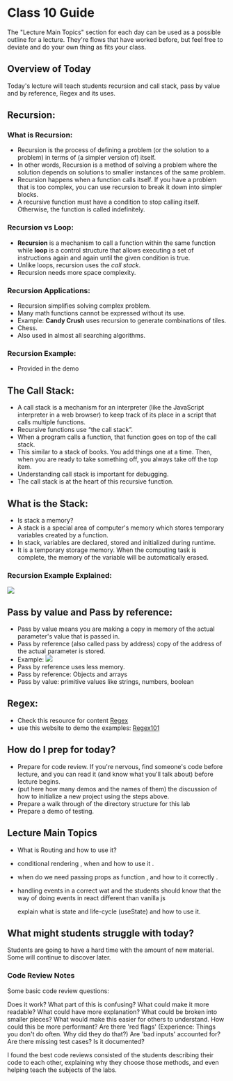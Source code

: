 # Class 10 Guide

The "Lecture Main Topics" section for each day can be used as a possible outline for a lecture. They're flows that have worked before, but feel free to deviate and do your own thing as fits your class.

## Overview of Today

Today's lecture will teach students recursion and call stack, pass by value and by reference, Regex and its uses.

## Recursion:
### What is Recursion:
* Recursion is the process of defining a problem (or the solution to a problem) in terms of (a simpler version of) itself. 
* In other words, Recursion is a method of solving a problem where the solution depends on solutions to smaller instances of the same problem.
* Recursion happens when a function calls itself. If you have a problem that is too complex, you can use recursion to break it down into simpler blocks.
* A recursive function must have a condition to stop calling itself. Otherwise, the function is called indefinitely.

### Recursion vs Loop:
*  **Recursion** is a mechanism to call a function within the same function while **loop** is a control structure that allows executing a set of instructions again and again until the given condition is true.
* Unlike loops, recursion uses the *call stack*.
* Recursion needs more space complexity.

### Recursion Applications:
* Recursion simplifies solving complex problem.
* Many math functions cannot be expressed without its use.
* Example: **Candy Crush** uses recursion to generate combinations of tiles.
* Chess.
* Also used in almost all searching algorithms.

### Recursion Example:
* Provided in the demo

## The Call Stack:
* A call stack is a mechanism for an interpreter (like the JavaScript interpreter in a web browser) to keep track of its place in a script that calls multiple functions.
* Recursive functions use “the call stack”.
* When a program calls a function, that function goes on top of the call stack. 
* This similar to a stack of books. You add things one at a time. Then, when you are ready to take something off, you always take off the top item.
* Understanding call stack is important for debugging.
* The call stack is at the heart of this recursive function.

## What is the Stack:
* Is stack a memory?
* A stack is a special area of computer's memory which stores temporary variables created by a function. 
* In stack, variables are declared, stored and initialized during runtime. 
* It is a temporary storage memory. When the computing task is complete, the memory of the variable will be automatically erased.

### Recursion Example Explained:
![](https://cdn-media-1.freecodecamp.org/images/1*YRkMsMPRFAt8Y9BiC0QVDg.png)

## Pass by value and Pass by reference:
* Pass by value means you are making a copy in memory of the actual parameter's value that is passed in.
* Pass by reference (also called pass by address) copy of the address of the actual parameter is stored.
* Example: 
![](https://i0.wp.com/www.realpythonproject.com/wp-content/uploads/2021/03/pass-by-reference-vs-pass-by-value-animation.gif?fit=500%2C270&ssl=1)
* Pass by reference uses less memory.
* Pass by reference: Objects and arrays
* Pass by value:  primitive values like strings, numbers, boolean

## Regex:
* Check this resource for content [Regex](https://medium.com/factory-mind/regex-tutorial-a-simple-cheatsheet-by-examples-649dc1c3f285)
* use this website to demo the examples: [Regex101](https://regex101.com/)

## How do I prep for today?

- Prepare for code review. If you're nervous, find someone's code before lecture, and you can read it (and know what you'll talk about) before lecture begins.
- (put here how many demos and the names of them) the discussion of how to initialize a new project using the steps above.
- Prepare a walk through of the directory structure for this lab
- Prepare a demo of testing.

## Lecture Main Topics

- What is Routing and how to use it?


- conditional rendering , when and how to use it .

- when do we need passing props as function , and how to it correctly .

- handling events in a correct wat and the students should know that the way of doing events in react different than vanilla js 

  explain what is state and life-cycle (useState) and how to use it.


## What might students struggle with today?

Students are going to have a hard time with the amount of new material. Some will continue to discover later.

### Code Review Notes

Some basic code review questions:

Does it work?
What part of this is confusing?
What could make it more readable?
What could have more explanation?
What could be broken into smaller pieces?
What would make this easier for others to understand.
How could this be more performant?
Are there 'red flags' (Experience: Things you don't do often. Why did they do that?)
Are 'bad inputs' accounted for?
Are there missing test cases?
Is it documented?

I found the best code reviews consisted of the students describing their code to each other, explaining why they choose those methods, and even helping teach the subjects of the labs.
